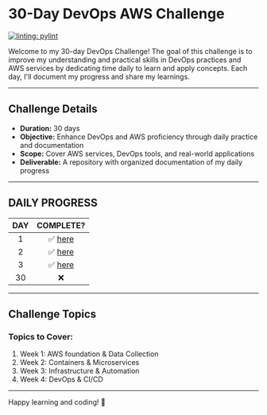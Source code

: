 # 30-Day DevOps AWS Challenge

[![linting: pylint](https://img.shields.io/badge/linting-pylint-yellowgreen)](https://github.com/pylint-dev/pylint)

Welcome to my 30-day DevOps  Challenge! The goal of this challenge is to improve my understanding and practical skills in DevOps practices and AWS services by dedicating time daily to learn and apply concepts. Each day, I'll document my progress and share my learnings.

---

## **Challenge Details**
- **Duration:** 30 days
- **Objective:** Enhance DevOps and AWS proficiency through daily practice and documentation
- **Scope:** Cover AWS services, DevOps tools, and real-world applications
- **Deliverable:** A repository with organized documentation of my daily progress

---
## DAILY PROGRESS

<!-- <details>
  <summary> CLICK TO EXPAND </summary> -->

| DAY | COMPLETE? | 
| :---: | :---:|
| 1  |  ✅ [here](./day_1) |
| 2  |  ✅ [here](day_2) |
| 3  |  ✅ [here](day_3) |
| 30 |  ❌ |

<!-- </details> -->
---

## **Challenge Topics**

###  Topics to Cover:
1. Week 1: AWS foundation & Data Collection
2. Week 2: Containers & Microservices
3. Week 3: Infrastructure & Automation
4. Week 4: DevOps & CI/CD
---


Happy learning and coding! 🎉
